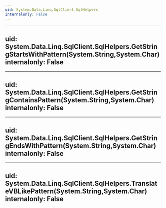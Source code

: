 ```yaml
---
uid: System.Data.Linq.SqlClient.SqlHelpers
internalonly: False
---
```


---
uid: System.Data.Linq.SqlClient.SqlHelpers.GetStringStartsWithPattern(System.String,System.Char)
internalonly: False
---

---
uid: System.Data.Linq.SqlClient.SqlHelpers.GetStringContainsPattern(System.String,System.Char)
internalonly: False
---

---
uid: System.Data.Linq.SqlClient.SqlHelpers.GetStringEndsWithPattern(System.String,System.Char)
internalonly: False
---

---
uid: System.Data.Linq.SqlClient.SqlHelpers.TranslateVBLikePattern(System.String,System.Char)
internalonly: False
---
